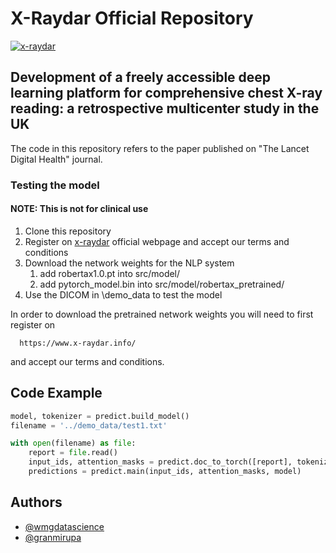
# X-Raydar Official Repository

[![x-raydar](https://www.x-raydar.info/img/logos/logo-online.png)](https://www.x-raydar.info/)

## Development of a freely accessible deep learning platform for comprehensive chest X-ray reading: a retrospective multicenter study in the UK

The code in this repository refers to the paper published on "The Lancet Digital Health" journal.

### Testing the model

#### NOTE: This is not for clinical use ####

1. Clone this repository
2. Register on [x-raydar](https://www.x-raydar.info/) official webpage and accept our terms and conditions
3. Download the network weights for the NLP system 
    1. add robertax1.0.pt into src/model/
    2. add pytorch_model.bin into src/model/robertax_pretrained/
4. Use the DICOM in \demo_data to test the model



In order to download the pretrained network weights you will need to first register on 
```http
  https://www.x-raydar.info/
``` 
and accept our terms and conditions. 

## Code Example

``` python
model, tokenizer = predict.build_model()
filename = '../demo_data/test1.txt'

with open(filename) as file:
    report = file.read()
    input_ids, attention_masks = predict.doc_to_torch([report], tokenizer)
    predictions = predict.main(input_ids, attention_masks, model)
```


## Authors
- [@wmgdatascience](https://github.com/wmgdatascience)
- [@granmirupa](https://www.github.com/granmirupa)
